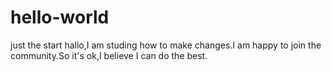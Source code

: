# hello-world
just the start
hallo,I am studing how to make changes.I am happy to join the community.So it's ok,I believe I can do the best.
